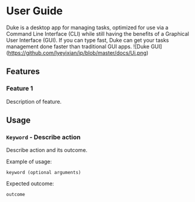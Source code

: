 # User Guide
Duke is a desktop app for managing tasks, optimized for use via a Command Line Interface (CLI) while still having the 
benefits of a Graphical User Interface (GUI). If you can type fast, Duke can get your tasks management done faster than 
traditional GUI apps.
![Duke GUI] (https://github.com/lyeyixian/ip/blob/master/docs/Ui.png)
## Features 

### Feature 1 
Description of feature.

## Usage

### `Keyword` - Describe action

Describe action and its outcome.

Example of usage: 

`keyword (optional arguments)`

Expected outcome:

`outcome`
